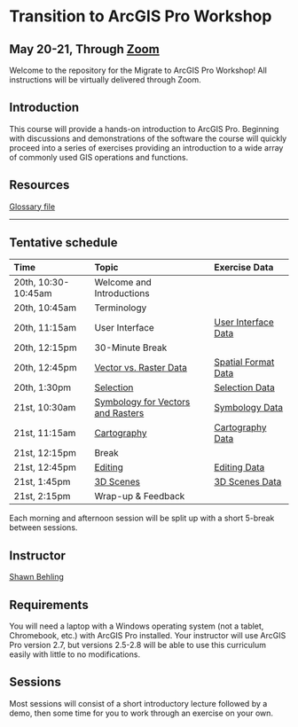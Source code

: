 # Transition to ArcGIS Pro Workshop 
## May 20-21, Through [Zoom](https://blm.zoomgov.com/j/1604904934?pwd=ZDFaZUJkdHNsSGlZZ2lpTW9UZC8xdz09)

Welcome to the repository for the Migrate to ArcGIS Pro Workshop! All instructions will be virtually delivered through Zoom.

## Introduction

This course will provide a hands-on introduction to ArcGIS Pro. Beginning with discussions and demonstrations of the software the course will quickly proceed into a series of exercises providing an introduction to a wide array of commonly used GIS operations and functions.

## Resources

[Glossary file](https://github.com/sbehling/Migrate-to-ArcGIS-Pro/blob/main/Glossary.pdf)

---

## Tentative schedule

| Time | Topic  | Exercise Data  
|:--|:--|:--|
| 20th, 10:30-10:45am  | Welcome and Introductions| |
| 20th, 10:45am  | Terminology | |
| 20th, 11:15am  | User Interface | [User Interface Data](https://github.com/sbehling/Migrate-to-ArcGIS-Pro/blob/main/User-Interface.zip) |
| 20th, 12:15pm  | 30-Minute Break |
| 20th, 12:45pm  | [Vector vs. Raster Data](https://github.com/sbehling/Migrate-to-ArcGIS-Pro/blob/main/Spatial_Data_Formats.pdf) | [Spatial Format Data](https://drive.google.com/file/d/1drz70U8axcxTmPWNGW2VWpZHpfXKtX_T/view?usp=sharing)
| 20th, 1:30pm  | [Selection](https://github.com/sbehling/Migrate-to-ArcGIS-Pro/blob/main/Selections.pdf) | [Selection Data](https://github.com/sbehling/Migrate-to-ArcGIS-Pro/blob/main/Selections_Project.zip)
| 21st, 10:30am | [Symbology for Vectors and Rasters](https://github.com/sbehling/Migrate-to-ArcGIS-Pro/blob/main/Symbology.pdf) | [Symbology Data](https://github.com/sbehling/Migrate-to-ArcGIS-Pro/blob/main/Selections_Project.zip)
| 21st, 11:15am  | [Cartography](https://github.com/sbehling/Migrate-to-ArcGIS-Pro/blob/main/Cartography.pdf) | [Cartography Data](https://github.com/sbehling/Migrate-to-ArcGIS-Pro/blob/main/Cartography_Project.zip) |
| 21st, 12:15pm | Break | 
| 21st, 12:45pm| [Editing](https://github.com/sbehling/Migrate-to-ArcGIS-Pro/blob/main/Editing_and_Coordinate_Systems.pdf) | [Editing Data](https://github.com/sbehling/Migrate-to-ArcGIS-Pro/blob/main/Editing_and_Coordinate_Systems.pdf)  
| 21st, 1:45pm| [3D Scenes]() | [3D Scenes Data]() |  
| 21st, 2:15pm| Wrap-up & Feedback


Each morning and afternoon session will be split up with a short 5-break between sessions. 


## Instructor

[Shawn Behling](https://shawnbehling.com)


## Requirements

You will need a laptop with a Windows operating system (not a tablet, Chromebook, etc.) with ArcGIS Pro installed.
Your instructor will use ArcGIS Pro version 2.7, but versions 2.5-2.8 will be able to use this curriculum easily with little to no modifications.

## Sessions

Most sessions will consist of a short introductory lecture followed by a demo, then some time for you to work through an exercise on your own.
